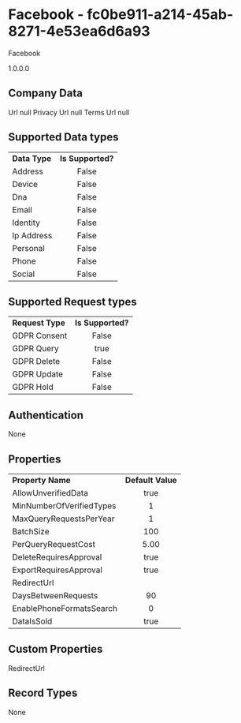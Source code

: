 # Facebook - fc0be911-a214-45ab-8271-4e53ea6d6a93
Facebook
1.0.0.0
## Company Data
Url null
Privacy Url null
Terms Url null

##   Supported Data types
|    |            |
| ----------|:-------------:|
| **Data Type** | **Is Supported?** |
|Address | False||BioIdentity | False
|Device | False
|Dna | False
|Email | False
|Identity | False
|Ip Address | False
|Personal | False
|Phone | False
|Social | False

##   Supported Request types
|    |            |
| ----------|:-------------:|
| **Request Type** | **Is Supported?** |
|GDPR Consent | False
|GDPR Query | true
|GDPR Delete | False
|GDPR Update | False
|GDPR Hold | False

##   Authentication
None
##   Properties
|    |            |
| ----------|:-------------:|
| **Property Name** | **Default Value** |
|AllowUnverifiedData | true
|MinNumberOfVerifiedTypes | 1
|MaxQueryRequestsPerYear | 1
|BatchSize | 100
|PerQueryRequestCost | 5.00
|DeleteRequiresApproval | true
|ExportRequiresApproval | true
|RedirectUrl | 
|DaysBetweenRequests | 90
|EnablePhoneFormatsSearch | 0
|DataIsSold | true

##   Custom Properties
RedirectUrl

##   Record Types
None

